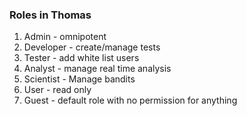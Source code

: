 ### Roles in Thomas

1. Admin - omnipotent 
2. Developer - create/manage tests
3. Tester - add white list users 
4. Analyst - manage real time analysis
5. Scientist - Manage bandits
6. User - read only 
7. Guest - default role with no permission for anything
